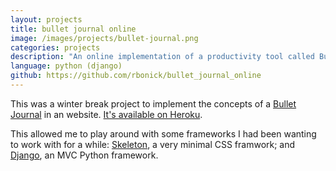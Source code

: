 ```yaml
---
layout: projects
title: bullet journal online
image: /images/projects/bullet-journal.png
categories: projects
description: "An online implementation of a productivity tool called Bullet Journal."
language: python (django)
github: https://github.com/rbonick/bullet_journal_online
---
```

This was a winter break project to implement the concepts of a [Bullet Journal](http://www.bulletjournal.com/) in an
website. [It's available on Heroku](http://bulletjournalonline.herokuapp.com/).

This allowed me to play around with some frameworks I had been wanting to work with for a while:
[Skeleton](http://getskeleton.com/), a very minimal CSS framwork;
and [Django](https://www.djangoproject.com/), an MVC Python framework.
